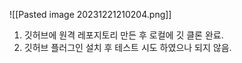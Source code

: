 ![[Pasted image 20231221210204.png]]

1. 깃허브에 원격 레포지토리 만든 후 로컬에 깃 클론 완료.
2. 깃허브 플러그인 설치 후 테스트 시도 하였으나 되지 않음.

